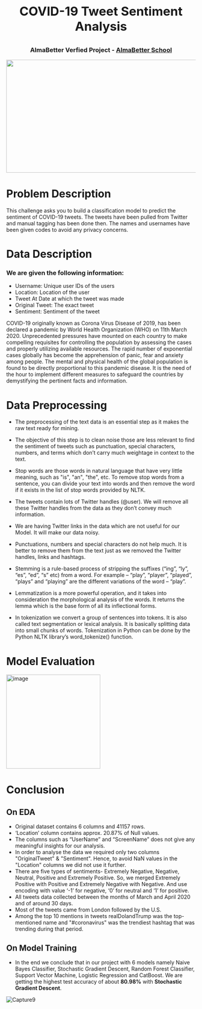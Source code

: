 # **<h3 align="center">COVID-19 Tweet Sentiment Analysis</h1>**
<h3 align="center"> AlmaBetter Verfied Project - <a href="https://www.almabetter.com/"> AlmaBetter School </a> </h5>
<p align="center">
  <img width="1000" height="300" src="https://user-images.githubusercontent.com/107030716/204017034-7ec59d88-977b-43fa-bd9c-a969561fe12e.png">
</p>

# Problem Description 

This challenge asks you to build a classification model to predict the sentiment of COVID-19 tweets. The tweets have been pulled from Twitter and manual tagging has been done then. The names and usernames have been given codes to avoid any privacy concerns.

# Data Description

### We are given the following information:

* Username: Unique user IDs of the users
* Location: Location of the user
* Tweet At Date at which the tweet was made
* Original Tweet: The exact tweet
* Sentiment: Sentiment of the tweet

COVID-19 originally known as Corona Virus Disease of 2019, has been declared a pandemic by World Health Organization (WHO) on 11th March 2020. Unprecedented pressures have mounted on each country to make compelling requisites for controlling the population by assessing the cases and properly utilizing available resources. The rapid number of exponential cases globally has become the apprehension of panic, fear and anxiety among people. The mental and physical health of the global population is found to be directly proportional to this pandemic disease. It is the need of the hour to implement different measures to safeguard the countries by demystifying the pertinent facts and information.

# Data Preprocessing

* The preprocessing of the text data is an essential step as it makes the raw text ready for mining.

* The objective of this step is to clean noise those are less relevant to find the sentiment of tweets such as punctuation, special characters, numbers, and terms which don’t carry much weightage in context to the text.

* Stop words are those words in natural language that have very little meaning, such as "is", "an", "the", etc. To remove stop words from a sentence, you can divide your text into words and then remove the word if it exists in the list of stop words provided by NLTK.

* The tweets contain lots of Twitter handles (@user). We will remove all these Twitter handles from the data as they don’t convey much information.

* We are having Twitter links in the data which are not useful for our Model. It will make our data noisy.

* Punctuations, numbers and special characters do not help much. It is better to remove them from the text just as we removed the Twitter handles, links and hashtags.

* Stemming is a rule-based process of stripping the suffixes (“ing”, “ly”, “es”, “ed”, “s” etc) from a word. For example – “play”, “player”, “played”, “plays” and “playing” are the different variations of the word – “play”.

* Lemmatization is a more powerful operation, and it takes into consideration the morphological analysis of the words. It returns the lemma which is the base form of all its inflectional forms.

* In tokenization we convert a group of sentences into tokens. It is also called text segmentation or lexical analysis. It is basically splitting data into small chunks of words. Tokenization in Python can be done by the Python NLTK library’s word_tokenize() function.

# Model Evaluation

<img width="250" alt="image" src="https://user-images.githubusercontent.com/76884379/217923877-119d08d0-d6d8-4244-8979-0dc61782f598.png">

# Conclusion

## On EDA

*    Original dataset contains 6 columns and 41157 rows. <br>
*   ‘Location’ column contains approx. 20.87% of Null values.<br>
*   The columns such as “UserName” and “ScreenName” does not give any meaningful insights for our analysis.
*   In order to analyse the data we required only two columns "OriginalTweet" & "Sentiment". Hence, to avoid NaN values in the "Location" columns we did not use it further.
*   There are five types of sentiments- Extremely Negative, Negative, Neutral, Positive and Extremely Positive. So, we merged Extremely Positive with Positive and Extremely Negative with Negative. And use encoding with value ‘-1’ for negative, ‘0’ for neutral and ‘1’ for positive. 
*  All tweets data collected between the months of March and April 2020 and of around 30 days.
*  Most of the tweets came from London followed by the U.S.
*  Among the top 10 mentions in tweets realDolandTrump was the top-mentioned name and "#coronavirus" was the trendiest hashtag that was trending during that period. 


## On Model Training

* In the end we conclude that in our project with 6 models namely Naive Bayes Classifier, Stochastic Gradient Descent, Random Forest Classifier, Support Vector Machine, Logistic Regression and CatBoost. We are getting the highest test accuracy of about **80.98%** with **Stochastic Gradient Descent**.

![Capture9](https://user-images.githubusercontent.com/82259772/130586434-d070da2a-18df-4d34-aa76-3d38a1e77a7c.PNG)

